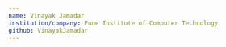 ```yaml
---
name: Vinayak Jamadar
institution/company: Pune Institute of Computer Technology
github: VinayakJamadar
---
```

